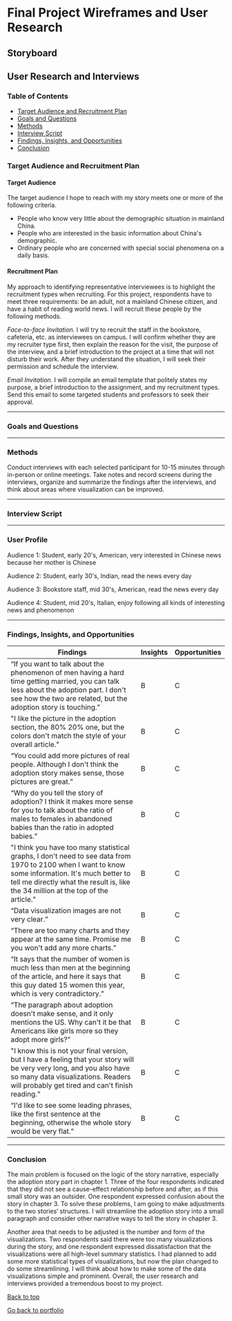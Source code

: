 # Final Project Wireframes and User Research

## Storyboard


## User Research and Interviews

### Table of Contents

- [Target Audience and Recruitment Plan](#target-audience-and-recruitment-plan)
- [Goals and Questions](#goals-and-questions)
- [Methods](#methods)
- [Interview Script](#interview-script)
- [Findings, Insights, and Opportunities](#findings-insights-and-opportunities)
- [Conclusion](#conclusion)

### Target Audience and Recruitment Plan

#### Target Audience

The target audience I hope to reach with my story meets one or more of the following criteria.
- People who know very little about the demographic situation in mainland China. 
- People who are interested in the basic information about China's demographic.
- Ordinary people who are concerned with special social phenomena on a daily basis.

#### Recruitment Plan

My approach to identifying representative interviewees is to highlight the recruitment types when recruiting. For this project, respondents have to meet three requirements: be an adult, not a mainland Chinese citizen, and have a habit of reading world news. I will recruit these people by the following methods.

_Face-to-face Invitation._
I will try to recruit the staff in the bookstore, cafeteria, etc. as interviewees on campus. I will confirm whether they are my recruiter type first, then explain the reason for the visit, the purpose of the interview, and a brief introduction to the project at a time that will not disturb their work. After they understand the situation, I will seek their permission and schedule the interview.

_Email Invitation._
I will compile an email template that politely states my purpose, a brief introduction to the assignment, and my recruitment types. Send this email to some targeted students and professors to seek their approval.

***

### Goals and Questions


***

### Methods

Conduct interviews with each selected participant for 10-15 minutes through in-person or online meetings. Take notes and record screens during the interviews, organize and summarize the findings after the interviews, and think about areas where visualization can be improved.

***

### Interview Script


***

### User Profile

Audience 1: Student, early 20's, American, very interested in Chinese news because her mother is Chinese

Audience 2: Student, early 30's, Indian, read the news every day

Audience 3: Bookstore staff, mid 30's, American, read the news every day

Audience 4: Student, mid 20's, Italian, enjoy following all kinds of interesting news and phenomenon

***

### Findings, Insights, and Opportunities
| Findings | Insights | Opportunities | 
|---|---|---|
| “If you want to talk about the phenomenon of men having a hard time getting married, you can talk less about the adoption part. I don't see how the two are related, but the adoption story is touching.”| B | C |
| "I like the picture in the adoption section, the 80% 20% one, but the colors don't match the style of your overall article." | B | C | 
| “You could add more pictures of real people. Although I don't think the adoption story makes sense, those pictures are great.” | B | C | 
| “Why do you tell the story of adoption? I think it makes more sense for you to talk about the ratio of males to females in abandoned babies than the ratio in adopted babies.” | B | C | 
| "I think you have too many statistical graphs, I don't need to see data from 1970 to 2100 when I want to know some information. It's much better to tell me directly what the result is, like the 34 million at the top of the article." | B | C | 
| “Data visualization images are not very clear.” | B | C | 
| “There are too many charts and they appear at the same time. Promise me you won't add any more charts.” | B | C | 
| “It says that the number of women is much less than men at the beginning of the article, and here it says that this guy dated 15 women this year, which is very contradictory.” | B | C | 
| “The paragraph about adoption doesn't make sense, and it only mentions the US. Why can't it be that Americans like girls more so they adopt more girls?” | B | C | 
| "I know this is not your final version, but I have a feeling that your story will be very very long, and you also have so many data visualizations. Readers will probably get tired and can't finish reading." | B | C | 
| “I'd like to see some leading phrases, like the first sentence at the beginning, otherwise the whole story would be very flat.” | B | C | 


***

### Conclusion
The main problem is focused on the logic of the story narrative, especially the adoption story part in chapter 1. Three of the four respondents indicated that they did not see a cause-effect relationship before and after, as if this small story was an outsider. One respondent expressed confusion about the story in chapter 3. To solve these problems, I am going to make adjustments to the two stories‘ structures. I will streamline the adoption story into a small paragraph and consider other narrative ways to tell the story in chapter 3. 

Another area that needs to be adjusted is the number and form of the visualizations. Two respondents said there were too many visualizations during the story, and one respondent expressed dissatisfaction that the visualizations were all high-level summary statistics. I had planned to add some more statistical types of visualizations, but now the plan changed to do some streamlining. I will think about how to make some of the data visualizations simple and prominent. Overall, the user research and interviews provided a tremendous boost to my project.


[Back to top](#table-of-contents)

[Go back to portfolio](/README.md)


